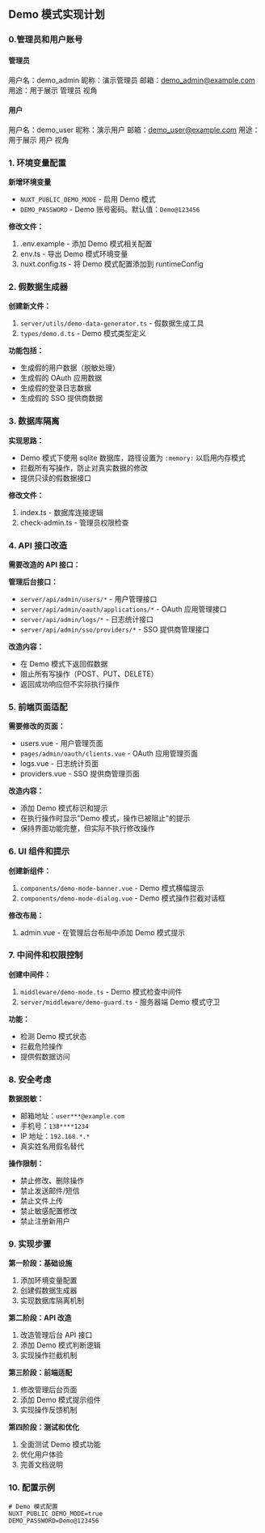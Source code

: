 ## Demo 模式实现计划

### 0.管理员和用户账号

#### 管理员

用户名：demo_admin
昵称：演示管理员
邮箱：demo_admin@example.com
用途：用于展示 管理员 视角

#### 用户

用户名：demo_user
昵称：演示用户
邮箱：demo_user@example.com
用途：用于展示 用户 视角

### 1. 环境变量配置

**新增环境变量**

-   `NUXT_PUBLIC_DEMO_MODE` - 启用 Demo 模式
-   `DEMO_PASSWORD` - Demo 账号密码。默认值：`Demo@123456`

**修改文件：**

1. .env.example - 添加 Demo 模式相关配置
2. env.ts - 导出 Demo 模式环境变量
3. nuxt.config.ts - 将 Demo 模式配置添加到 runtimeConfig

### 2. 假数据生成器

**创建新文件：**

1. `server/utils/demo-data-generator.ts` - 假数据生成工具
2. `types/demo.d.ts` - Demo 模式类型定义

**功能包括：**

-   生成假的用户数据（脱敏处理）
-   生成假的 OAuth 应用数据
-   生成假的登录日志数据
-   生成假的 SSO 提供商数据

### 3. 数据库隔离

**实现思路：**

-   Demo 模式下使用 sqlite 数据库，路径设置为 `:memory:` 以启用内存模式
-   拦截所有写操作，防止对真实数据的修改
-   提供只读的假数据接口

**修改文件：**

1. index.ts - 数据库连接逻辑
2. check-admin.ts - 管理员权限检查

### 4. API 接口改造

**需要改造的 API 接口：**

**管理后台接口：**

-   `server/api/admin/users/*` - 用户管理接口
-   `server/api/admin/oauth/applications/*` - OAuth 应用管理接口
-   `server/api/admin/logs/*` - 日志统计接口
-   `server/api/admin/sso/providers/*` - SSO 提供商管理接口

**改造内容：**

-   在 Demo 模式下返回假数据
-   阻止所有写操作（POST、PUT、DELETE）
-   返回成功响应但不实际执行操作

### 5. 前端页面适配

**需要修改的页面：**

-   users.vue - 用户管理页面
-   `pages/admin/oauth/clients.vue` - OAuth 应用管理页面
-   logs.vue - 日志统计页面
-   providers.vue - SSO 提供商管理页面

**改造内容：**

-   添加 Demo 模式标识和提示
-   在执行操作时显示"Demo 模式，操作已被阻止"的提示
-   保持界面功能完整，但实际不执行修改操作

### 6. UI 组件和提示

**创建新组件：**

1. `components/demo-mode-banner.vue` - Demo 模式横幅提示
2. `components/demo-mode-dialog.vue` - Demo 模式操作拦截对话框

**修改布局：**

1. admin.vue - 在管理后台布局中添加 Demo 模式提示

### 7. 中间件和权限控制

**创建中间件：**

1. `middleware/demo-mode.ts` - Demo 模式检查中间件
2. `server/middleware/demo-guard.ts` - 服务器端 Demo 模式守卫

**功能：**

-   检测 Demo 模式状态
-   拦截危险操作
-   提供假数据访问

### 8. 安全考虑

**数据脱敏：**

-   邮箱地址：`user***@example.com`
-   手机号：`138****1234`
-   IP 地址：`192.168.*.*`
-   真实姓名用假名替代

**操作限制：**

-   禁止修改、删除操作
-   禁止发送邮件/短信
-   禁止文件上传
-   禁止敏感配置修改
-   禁止注册新用户

### 9. 实现步骤

**第一阶段：基础设施**

1. 添加环境变量配置
2. 创建假数据生成器
3. 实现数据库隔离机制

**第二阶段：API 改造**

1. 改造管理后台 API 接口
2. 添加 Demo 模式判断逻辑
3. 实现操作拦截机制

**第三阶段：前端适配**

1. 修改管理后台页面
2. 添加 Demo 模式提示组件
3. 实现操作反馈机制

**第四阶段：测试和优化**

1. 全面测试 Demo 模式功能
2. 优化用户体验
3. 完善文档说明

### 10. 配置示例

```env
# Demo 模式配置
NUXT_PUBLIC_DEMO_MODE=true
DEMO_PASSWORD=Demo@123456
```
